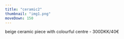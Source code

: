 ```yaml
---
title: "ceramic2"
thumbnail: "img1.png"
moveDown: 150
---
```

beige ceramic piece with colourful centre - 
300DKK/40€